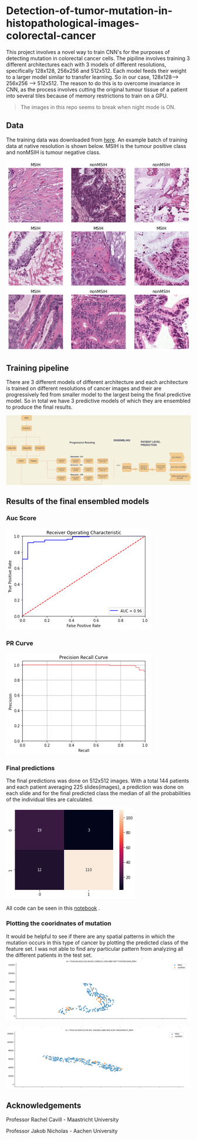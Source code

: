 # Detection-of-tumor-mutation-in-histopathological-images-colorectal-cancer

This project involves a novel way to train CNN's for the purposes of detecting mutation in colorectal cancer cells. The pipiline involves training 3 different architectures each with 3 models of different resolutions, specifically 128x128, 256x256 and 512x512. Each model feeds their weight to a larger model similar to transfer learning. So in our case, 128x128--> 256x256 --> 512x512. The reason to do this is to overcome invariance in CNN, as the process involves cutting the original tumour tissue of a patient into several tiles because of memory restrictions to train on a GPU. 

> The images in this repo seems to break when night mode is ON.
 

## Data

The training data was downloaded from [here](https://zenodo.org/record/3832231). An example batch of training data at native resolution is shown below. MSIH is the tumour positive class and nonMSIH is tumour negative class. 

![Screenshot](data.png)


## Training pipeline
There are 3 different models of different architecture and each architecture is trained on different resolutions of cancer images and their are progressively fed from smaller model to the largest being the final predictive model. So in total we have 3 predictive models of which they are ensembled to produce the final results. 

![Screenshot](Pipeline_final.png)

## Results of the final ensembled models
### Auc Score
![Screenshot](auc_patient.png)

### PR Curve
![Screenshot](pr_patient.png)

### Final predictions
The final predictions was done on 512x512 images. With a total 144 patients and each patient averaging 225 slides(images), a prediction was done on each slide and for the final predicted class the median of all the probabilities of the individual tiles are calculated.

![Screenshot](patient_final.png)

All code can be seen in this [notebook](https://github.com/balaganeshmohan/Colorectal-cancer-classification-with-histopathological-images/blob/main/CancerClassification.ipynb) . 

### Plotting the cooridnates of mutation
It would be helpful to see if there are any spatial patterns in which the mutation occurs in this type of cancer by plotting the predicted class of the feature set.
I was not able to find any particular pattern from analyzing all the different patients in the test set. 
![Screenshot](msih_1.PNG)

![Screenshot](msih_2.PNG) 

## Acknowledgements 
Professor Rachel Cavill - Maastricht University

Professor Jakob Nicholas - Aachen University
